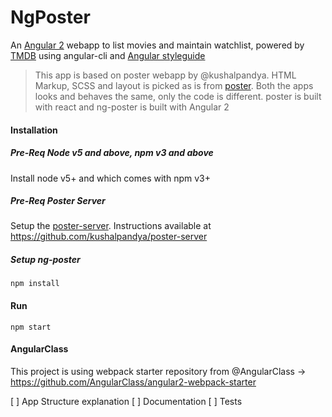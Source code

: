 # NgPoster

An [Angular 2](https://angular.io/) webapp to list movies and maintain watchlist, powered by [TMDB](https://www.themoviedb.org) using angular-cli and [Angular styleguide](https://angular.io/styleguide)

> This app is based on poster webapp by @kushalpandya. HTML Markup, SCSS and layout is picked as is from [poster](https://github.com/kushalpandya/poster). Both the apps looks and behaves the same, only the code is different. poster is built with react and ng-poster is built with Angular 2

#### Installation

##### Pre-Req Node v5 and above, npm v3 and above
Install node v5+ and which comes with npm v3+

##### Pre-Req Poster Server
Setup the [poster-server](https://github.com/kushalpandya/poster-server). Instructions available at https://github.com/kushalpandya/poster-server

##### Setup ng-poster
`npm install`

#### Run
`npm start`

#### AngularClass
This project is using webpack starter repository from @AngularClass -> https://github.com/AngularClass/angular2-webpack-starter

[ ] App Structure explanation
[ ] Documentation
[ ] Tests
